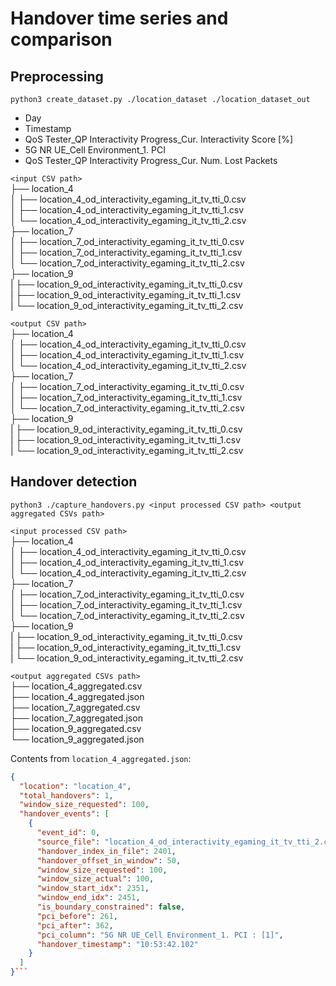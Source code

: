 # Handover time series and comparison 

## Preprocessing  

`python3 create_dataset.py ./location_dataset ./location_dataset_out`

- Day  
- Timestamp  
- QoS Tester_QP Interactivity Progress_Cur. Interactivity Score [%]  
- 5G NR UE_Cell Environment_1. PCI  
- QoS Tester_QP Interactivity Progress_Cur. Num. Lost Packets  

`<input CSV path>`  
├── location_4  
│   ├── location_4_od_interactivity_egaming_it_tv_tti_0.csv  
│   ├── location_4_od_interactivity_egaming_it_tv_tti_1.csv  
│   └── location_4_od_interactivity_egaming_it_tv_tti_2.csv  
├── location_7  
│   ├── location_7_od_interactivity_egaming_it_tv_tti_0.csv  
│   ├── location_7_od_interactivity_egaming_it_tv_tti_1.csv  
│   └── location_7_od_interactivity_egaming_it_tv_tti_2.csv  
├── location_9  
|   ├── location_9_od_interactivity_egaming_it_tv_tti_0.csv  
|   ├── location_9_od_interactivity_egaming_it_tv_tti_1.csv  
|   └── location_9_od_interactivity_egaming_it_tv_tti_2.csv  

`<output CSV path>`  
├── location_4  
│   ├── location_4_od_interactivity_egaming_it_tv_tti_0.csv  
│   ├── location_4_od_interactivity_egaming_it_tv_tti_1.csv  
│   └── location_4_od_interactivity_egaming_it_tv_tti_2.csv  
├── location_7  
│   ├── location_7_od_interactivity_egaming_it_tv_tti_0.csv  
│   ├── location_7_od_interactivity_egaming_it_tv_tti_1.csv  
│   └── location_7_od_interactivity_egaming_it_tv_tti_2.csv  
├── location_9  
|   ├── location_9_od_interactivity_egaming_it_tv_tti_0.csv  
|   ├── location_9_od_interactivity_egaming_it_tv_tti_1.csv  
|   └── location_9_od_interactivity_egaming_it_tv_tti_2.csv   

## Handover detection

`python3 ./capture_handovers.py <input processed CSV path> <output aggregated CSVs path>`  

`<input processed CSV path>`  
├── location_4  
│   ├── location_4_od_interactivity_egaming_it_tv_tti_0.csv  
│   ├── location_4_od_interactivity_egaming_it_tv_tti_1.csv  
│   └── location_4_od_interactivity_egaming_it_tv_tti_2.csv  
├── location_7  
│   ├── location_7_od_interactivity_egaming_it_tv_tti_0.csv  
│   ├── location_7_od_interactivity_egaming_it_tv_tti_1.csv  
│   └── location_7_od_interactivity_egaming_it_tv_tti_2.csv  
├── location_9  
|   ├── location_9_od_interactivity_egaming_it_tv_tti_0.csv  
|   ├── location_9_od_interactivity_egaming_it_tv_tti_1.csv  
|   └── location_9_od_interactivity_egaming_it_tv_tti_2.csv   

`<output aggregated CSVs path>`  
├── location_4_aggregated.csv  
├── location_4_aggregated.json  
├── location_7_aggregated.csv  
├── location_7_aggregated.json  
├── location_9_aggregated.csv  
└── location_9_aggregated.json  

Contents from `location_4_aggregated.json`:  
```json
{
  "location": "location_4",
  "total_handovers": 1,
  "window_size_requested": 100,
  "handover_events": [
    {
      "event_id": 0,
      "source_file": "location_4_od_interactivity_egaming_it_tv_tti_2.csv",
      "handover_index_in_file": 2401,
      "handover_offset_in_window": 50,
      "window_size_requested": 100,
      "window_size_actual": 100,
      "window_start_idx": 2351,
      "window_end_idx": 2451,
      "is_boundary_constrained": false,
      "pci_before": 261,
      "pci_after": 362,
      "pci_column": "5G NR UE_Cell Environment_1. PCI : [1]",
      "handover_timestamp": "10:53:42.102"
    }
  ]
}```


